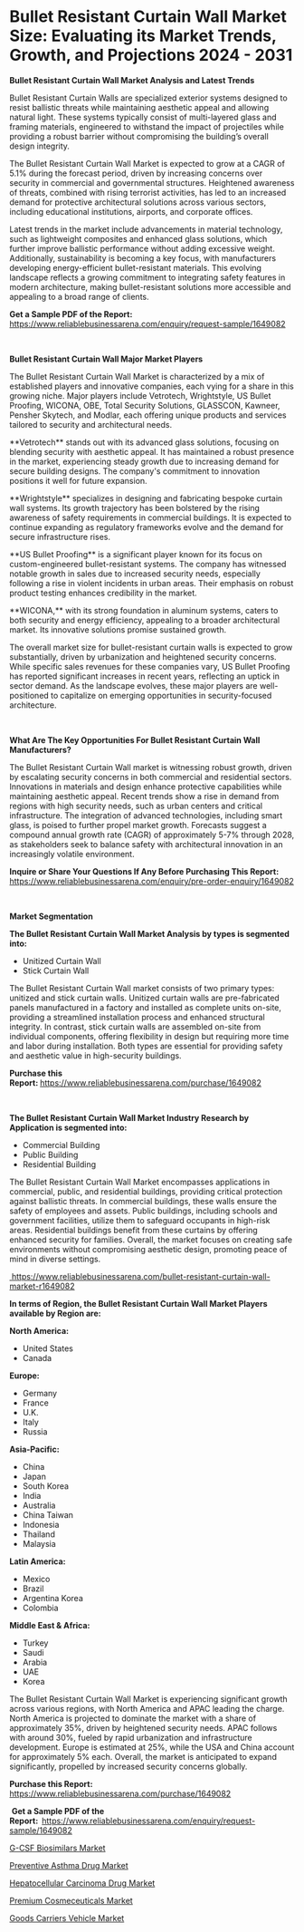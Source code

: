 <p><h1>Bullet Resistant Curtain Wall Market Size: Evaluating its Market Trends, Growth, and Projections 2024 - 2031</h1></p><p><strong>Bullet Resistant Curtain Wall Market Analysis and Latest Trends</strong></p>
<p><p>Bullet Resistant Curtain Walls are specialized exterior systems designed to resist ballistic threats while maintaining aesthetic appeal and allowing natural light. These systems typically consist of multi-layered glass and framing materials, engineered to withstand the impact of projectiles while providing a robust barrier without compromising the building’s overall design integrity.</p><p>The Bullet Resistant Curtain Wall Market is expected to grow at a CAGR of 5.1% during the forecast period, driven by increasing concerns over security in commercial and governmental structures. Heightened awareness of threats, combined with rising terrorist activities, has led to an increased demand for protective architectural solutions across various sectors, including educational institutions, airports, and corporate offices. </p><p>Latest trends in the market include advancements in material technology, such as lightweight composites and enhanced glass solutions, which further improve ballistic performance without adding excessive weight. Additionally, sustainability is becoming a key focus, with manufacturers developing energy-efficient bullet-resistant materials. This evolving landscape reflects a growing commitment to integrating safety features in modern architecture, making bullet-resistant solutions more accessible and appealing to a broad range of clients.</p></p>
<p><strong>Get a Sample PDF of the Report:&nbsp;</strong> <a href="https://www.reliablebusinessarena.com/enquiry/request-sample/1649082?utm_campaign=1288&utm_medium=2&utm_source=Github&utm_content=ia&utm_term=15102024&utm_id=bullet-resistant-curtain-wall">https://www.reliablebusinessarena.com/enquiry/request-sample/1649082</a></p>
<p>&nbsp;</p>
<p><strong>Bullet Resistant Curtain Wall Major Market Players</strong></p>
<p><p>The Bullet Resistant Curtain Wall Market is characterized by a mix of established players and innovative companies, each vying for a share in this growing niche. Major players include Vetrotech, Wrightstyle, US Bullet Proofing, WICONA, OBE, Total Security Solutions, GLASSCON, Kawneer, Pensher Skytech, and Modlar, each offering unique products and services tailored to security and architectural needs.</p><p>**Vetrotech** stands out with its advanced glass solutions, focusing on blending security with aesthetic appeal. It has maintained a robust presence in the market, experiencing steady growth due to increasing demand for secure building designs. The company's commitment to innovation positions it well for future expansion.</p><p>**Wrightstyle** specializes in designing and fabricating bespoke curtain wall systems. Its growth trajectory has been bolstered by the rising awareness of safety requirements in commercial buildings. It is expected to continue expanding as regulatory frameworks evolve and the demand for secure infrastructure rises.</p><p>**US Bullet Proofing** is a significant player known for its focus on custom-engineered bullet-resistant systems. The company has witnessed notable growth in sales due to increased security needs, especially following a rise in violent incidents in urban areas. Their emphasis on robust product testing enhances credibility in the market.</p><p>**WICONA,** with its strong foundation in aluminum systems, caters to both security and energy efficiency, appealing to a broader architectural market. Its innovative solutions promise sustained growth.</p><p>The overall market size for bullet-resistant curtain walls is expected to grow substantially, driven by urbanization and heightened security concerns. While specific sales revenues for these companies vary, US Bullet Proofing has reported significant increases in recent years, reflecting an uptick in sector demand. As the landscape evolves, these major players are well-positioned to capitalize on emerging opportunities in security-focused architecture.</p></p>
<p>&nbsp;</p>
<p><strong>What Are The Key Opportunities For Bullet Resistant Curtain Wall Manufacturers?</strong></p>
<p><p>The Bullet Resistant Curtain Wall market is witnessing robust growth, driven by escalating security concerns in both commercial and residential sectors. Innovations in materials and design enhance protective capabilities while maintaining aesthetic appeal. Recent trends show a rise in demand from regions with high security needs, such as urban centers and critical infrastructure. The integration of advanced technologies, including smart glass, is poised to further propel market growth. Forecasts suggest a compound annual growth rate (CAGR) of approximately 5-7% through 2028, as stakeholders seek to balance safety with architectural innovation in an increasingly volatile environment.</p></p>
<p><strong>Inquire or Share Your Questions If Any Before Purchasing This Report:</strong> <a href="https://www.reliablebusinessarena.com/enquiry/pre-order-enquiry/1649082?utm_campaign=1288&utm_medium=2&utm_source=Github&utm_content=ia&utm_term=15102024&utm_id=bullet-resistant-curtain-wall">https://www.reliablebusinessarena.com/enquiry/pre-order-enquiry/1649082</a></p>
<p>&nbsp;</p>
<p><strong>Market Segmentation</strong></p>
<p><strong>The Bullet Resistant Curtain Wall Market Analysis by types is segmented into:</strong></p>
<p><ul><li>Unitized Curtain Wall</li><li>Stick Curtain Wall</li></ul></p>
<p><p>The Bullet Resistant Curtain Wall market consists of two primary types: unitized and stick curtain walls. Unitized curtain walls are pre-fabricated panels manufactured in a factory and installed as complete units on-site, providing a streamlined installation process and enhanced structural integrity. In contrast, stick curtain walls are assembled on-site from individual components, offering flexibility in design but requiring more time and labor during installation. Both types are essential for providing safety and aesthetic value in high-security buildings.</p></p>
<p><strong>Purchase this Report:&nbsp;</strong><a href="https://www.reliablebusinessarena.com/purchase/1649082?utm_campaign=1288&utm_medium=2&utm_source=Github&utm_content=ia&utm_term=15102024&utm_id=bullet-resistant-curtain-wall">https://www.reliablebusinessarena.com/purchase/1649082</a></p>
<p>&nbsp;</p>
<p><strong>The Bullet Resistant Curtain Wall Market Industry Research by Application is segmented into:</strong></p>
<p><ul><li>Commercial Building</li><li>Public Building</li><li>Residential Building</li></ul></p>
<p><p>The Bullet Resistant Curtain Wall Market encompasses applications in commercial, public, and residential buildings, providing critical protection against ballistic threats. In commercial buildings, these walls ensure the safety of employees and assets. Public buildings, including schools and government facilities, utilize them to safeguard occupants in high-risk areas. Residential buildings benefit from these curtains by offering enhanced security for families. Overall, the market focuses on creating safe environments without compromising aesthetic design, promoting peace of mind in diverse settings.</p></p>
<p><a href="https://www.reliablebusinessarena.com/bullet-resistant-curtain-wall-market-r1649082?utm_campaign=1288&utm_medium=2&utm_source=Github&utm_content=ia&utm_term=15102024&utm_id=bullet-resistant-curtain-wall">&nbsp;https://www.reliablebusinessarena.com/bullet-resistant-curtain-wall-market-r1649082</a></p>
<p><strong>In terms of Region, the Bullet Resistant Curtain Wall Market Players available by Region are:</strong></p>
<p>
    <p> <strong> North America: </strong>
        <ul>
            <li>United States</li>
            <li>Canada</li>
        </ul>
        </p> 
    <p> <strong> Europe: </strong>
        <ul>
            <li>Germany</li>
            <li>France</li>
            <li>U.K.</li>
            <li>Italy</li>
            <li>Russia</li>
        </ul>
        </p> 
    <p> <strong> Asia-Pacific: </strong>
        <ul>
            <li>China</li>
            <li>Japan</li>
            <li>South Korea</li>
            <li>India</li>
            <li>Australia</li>
            <li>China Taiwan</li>
            <li>Indonesia</li>
            <li>Thailand</li>
            <li>Malaysia</li>
        </ul>
        </p> 
    <p> <strong> Latin America: </strong>
        <ul>
            <li>Mexico</li>
            <li>Brazil</li>
            <li>Argentina Korea</li>
            <li>Colombia</li>
        </ul>
        </p> 
    <p> <strong> Middle East & Africa: </strong>
        <ul>
            <li>Turkey</li>
            <li>Saudi</li>
            <li>Arabia</li>
            <li>UAE</li>
            <li>Korea</li>
        </ul>
    </p>
    </p>
<p><p>The Bullet Resistant Curtain Wall Market is experiencing significant growth across various regions, with North America and APAC leading the charge. North America is projected to dominate the market with a share of approximately 35%, driven by heightened security needs. APAC follows with around 30%, fueled by rapid urbanization and infrastructure development. Europe is estimated at 25%, while the USA and China account for approximately 5% each. Overall, the market is anticipated to expand significantly, propelled by increased security concerns globally.</p></p>
<p><strong>Purchase this Report: </strong><a href="https://www.reliablebusinessarena.com/purchase/1649082?utm_campaign=1288&utm_medium=2&utm_source=Github&utm_content=ia&utm_term=15102024&utm_id=bullet-resistant-curtain-wall">https://www.reliablebusinessarena.com/purchase/1649082</a></p>
<p>&nbsp;<strong>Get a Sample PDF of the Report:&nbsp;&nbsp;</strong><a href="https://www.reliablebusinessarena.com/enquiry/request-sample/1649082?utm_campaign=1288&utm_medium=2&utm_source=Github&utm_content=ia&utm_term=15102024&utm_id=bullet-resistant-curtain-wall">https://www.reliablebusinessarena.com/enquiry/request-sample/1649082</a></p>
<p><strong></strong></p>
<p><p><a href="https://www.linkedin.com/pulse/global-g-csf-biosimilars-87-cagr-forecast-2024-2031-byresearch-yr8se?trk=public_post_embed_feed-article-content&utm_campaign=1288&utm_medium=2&utm_source=Github&utm_content=ia&utm_term=15102024&utm_id=bullet-resistant-curtain-wall">G-CSF Biosimilars Market</a></p><p><a href="https://www.linkedin.com/pulse/digital-transformation-preventive-asthma-drug-industry-market-7thve?trk=public_post_embed_feed-article-content&utm_campaign=1288&utm_medium=2&utm_source=Github&utm_content=ia&utm_term=15102024&utm_id=bullet-resistant-curtain-wall">Preventive Asthma Drug Market</a></p><p><a href="https://www.linkedin.com/pulse/hepatocellular-carcinoma-drug-market-research-report-00dre?trk=public_post_embed_feed-article-content&utm_campaign=1288&utm_medium=2&utm_source=Github&utm_content=ia&utm_term=15102024&utm_id=bullet-resistant-curtain-wall">Hepatocellular Carcinoma Drug Market</a></p><p><a href="https://www.linkedin.com/pulse/premium-cosmeceuticals-market-global-trends-forecast-2024-z2sfe?trk=public_post_embed_feed-article-content&utm_campaign=1288&utm_medium=2&utm_source=Github&utm_content=ia&utm_term=15102024&utm_id=bullet-resistant-curtain-wall">Premium Cosmeceuticals Market</a></p><p><a href="https://www.linkedin.com/pulse/market-dynamics-future-trends-global-goods-carriers-vehicle-togne?trk=public_post_embed_feed-article-content&utm_campaign=1288&utm_medium=2&utm_source=Github&utm_content=ia&utm_term=15102024&utm_id=bullet-resistant-curtain-wall">Goods Carriers Vehicle Market</a></p></p>